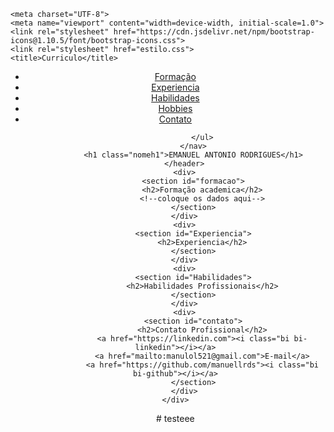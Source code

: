 <!DOCTYPE html>
<html lang="PT-BR">
<head>

    <meta charset="UTF-8">
    <meta name="viewport" content="width=device-width, initial-scale=1.0">
    <link rel="stylesheet" href="https://cdn.jsdelivr.net/npm/bootstrap-icons@1.10.5/font/bootstrap-icons.css">
    <link rel="stylesheet" href="estilo.css">
    <title>Curriculo</title>
</head>
<body>
    <div>
        <header>
            <nav> 
                <ul>
                    <a href="#formacao">
                         <li class="limenu">Formação</li></a>
                    <a href="#experiencia">
                        <li class="limenu">Experiencia</li></a>
                    <a href="#habilidades">
                         <li class="limenu"> Habilidades</li></a>
                    <a href="#hobbies">
                        <li class="limenu">Hobbies</li></a>
                    <a href="#contatos">
                         <li class="limenu">Contato</li></a>

                    
                </ul>
            </nav>
            <h1 class="nomeh1">EMANUEL ANTONIO RODRIGUES</h1>
        </header>
        <div>
            <section id="formacao">
                <h2>Formação academica</h2>
                <!--coloque os dados aqui-->
            </section>
        </div>
        <div>
            <section id="Experiencia">
                <h2>Experiencia</h2>
            </section>
        </div>
        <div>
            <section id="Habilidades">
                <h2>Habilidades Profissionais</h2>
            </section>
        </div>
        <div>
            <section id="contato">
                <h2>Contato Profissional</h2>
                <a href="https://linkedin.com"><i class="bi bi-linkedin"></i></a>
                <a href="mailto:manulol521@gmail.com">E-mail</a>
                <a href="https://github.com/manuellrds"><i class="bi bi-github"></i></a>
            </section>
        </div>
    </div>
    
    
</body>
</html># testeee
